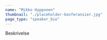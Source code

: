 ```yaml
---
name: "Mikko Hypponen"
thumbnail: "./placeholder-konferansier.jpg"
page_type: "speaker_bio"
---
```


Beskrivelse